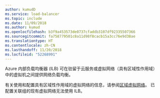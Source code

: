 ```yaml
---
author: kumudD
ms.service: load-balancer
ms.topic: include
ms.date: 11/09/2018
ms.author: kumud
ms.openlocfilehash: b3f9a453573de0737cfaddb3107df92335507366
ms.sourcegitcommit: fa758779501c8a11d98f8cacb15a3cc76e9d38ae
ms.translationtype: HT
ms.contentlocale: zh-CN
ms.lasthandoff: 11/20/2018
ms.locfileid: "52268991"
---
```

Azure 内部负载均衡器 (ILB) 可在驻留于云服务或虚拟网络（具有区域性作用域）中的虚拟机之间提供网络负载均衡。

有关使用和配置具有区域性作用域的虚拟网络的信息，请参阅[区域虚拟网络](../articles/virtual-network/virtual-networks-migrate-to-regional-vnet.md)。 已配置关联组的现有虚拟网络无法使用 ILB。
